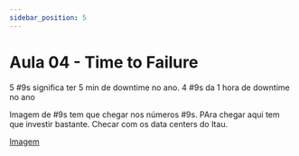 ```yaml
---
sidebar_position: 5
---
```


# Aula 04 - Time to Failure

5 #9s significa ter 5 min de downtime no ano.
4 #9s da 1 hora de downtime no ano

Imagem de #9s tem que chegar nos números #9s. PAra chegar aqui tem que investir bastante. Checar com os data centers do Itau.

[Imagem]()

